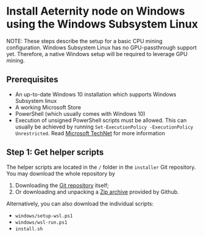 # Install Aeternity node on Windows using the Windows Subsystem Linux

NOTE: These steps describe the setup for a basic CPU mining configuration.
      Windows Subsystem Linux has no GPU-passthrough support yet. Therefore,
      a native Windows setup will be required to leverage GPU mining.

## Prerequisites

- An up-to-date Windows 10 installation which supports Windows Subsystem linux
- A working Microsoft Store
- PowerShell (which usually comes with Windows 10)
- Execution of unsigned PowerShell scripts must be allowed.
  This can usually be achieved by running `Set-ExecutionPolicy -ExecutionPolicy Unrestricted`.
  Read [Microsoft TechNet](https://technet.microsoft.com/en-us/library/bb613481.aspx)
  for more information

## Step 1: Get helper scripts

The helper scripts are located in the `/` folder in the `installer` Git repository.
You may download the whole repository by

1. Downloading the [Git repository](https://github.com/aeternity/installer) itself;
2. Or downloading and unpacking a
   [Zip archive](https://github.com/aeternity/installer/archive/master.zip)
   provided by Github.

Alternatively, you can also download the individual scripts:

- `windows/setup-wsl.ps1`
- `windows/wsl-run.ps1`
- `install.sh`
